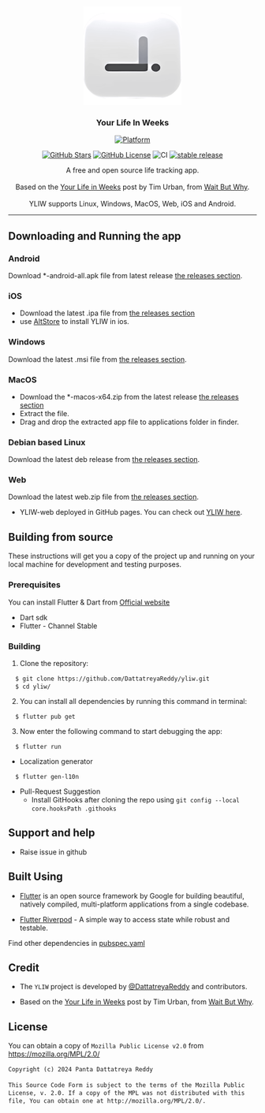 <p align="center">
 <img width=200px height=200px src="assets/images/yliw.png" alt="YLIW logo"/>
</p>

<h3 align="center"> Your Life In Weeks </h3>


<div align="center">

[![Platform](https://img.shields.io/badge/platform-Android%20%7C%20iOS%20%7C%20Linux%20%7C%20Windows%20%7C%20MacOS%20%7C%20Web-lightgrey)][release]
</div>

<div align="center">

[![GitHub Stars](https://img.shields.io/github/stars/DattatreyaReddy/yliw)](https://github.com/DattatreyaReddy/yliw)
[![GitHub License](https://img.shields.io/github/license/DattatreyaReddy/yliw)](https://github.com/DattatreyaReddy/yliw/blob/main/LICENSE)
![CI](https://github.com/DattatreyaReddy/yliw/actions/workflows/publish.yml/badge.svg)
[![stable release](https://img.shields.io/github/release/DattatreyaReddy/yliw.svg?maxAge=3600&label=download)](https://github.com/DattatreyaReddy/yliw/releases)

</div>



<p align="center">
A free and open source life tracking app.</br></br>
Based on the <a href="http://waitbutwhy.com/2014/05/life-weeks.html">Your Life in Weeks</a> post by Tim Urban, from <a href="http://waitbutwhy.com/">Wait But Why</a>.
</br></br>
YLIW supports Linux, Windows, MacOS, Web, iOS and Android.
</p>

---

## Downloading and Running the app

### Android

Download *-android-all.apk file from latest release [the releases section][release].


### iOS

- Download the latest .ipa file from [the releases section][release]
- use [AltStore](https://altstore.io/) to install YLIW in ios.

### Windows

Download the latest .msi file from [the releases section][release].

<!-- if you use WINGET, you can run
```
winget install yliw
``` -->

### MacOS

- Download the *-macos-x64.zip from the latest release [the releases section][release]
- Extract the file.
- Drag and drop the extracted app file to applications folder in finder.

<!-- if you use HomeBrew, you can run
```
brew install --cask yliw
``` -->

### Debian based Linux

Download the latest deb release from [the releases section][release].

<!-- ### Arch based Linux

Download the latest release from [the aur](https://aur.archlinux.org/packages/yliw-bin).

If you use yay, you can run
```
yay -S yliw-bin
```
inside a terminal window. -->

### Web

Download the latest web.zip file from [the releases section][release].

- YLIW-web deployed in GitHub pages. You can check out [YLIW here](https://dattatreyareddy.github.io/yliw/).


## Building from source

These instructions will get you a copy of the project up and running on your local machine for development and testing purposes.

### Prerequisites

You can install Flutter & Dart from [Official website](https://docs.flutter.dev/get-started/install)

  - Dart sdk
  - Flutter - Channel Stable

### Building

1.  Clone the repository:

```
  $ git clone https://github.com/DattatreyaReddy/yliw.git
  $ cd yliw/
```
2.  You can install all dependencies by running this command in terminal:

```
  $ flutter pub get
```

3.  Now enter the following command to start debugging the app:

```
  $ flutter run
```

-  Localization generator
```
  $ flutter gen-l10n
```

- Pull-Request Suggestion
  - Install GitHooks after cloning the repo using `git config --local core.hooksPath .githooks`

## Support and help

-   Raise issue in github

## Built Using

- [Flutter](https://flutter.dev/) is an open source framework by Google for building beautiful, natively compiled, multi-platform applications from a single codebase.

- [Flutter Riverpod](https://pub.dev/packages/riverpod/) - A simple way to access state while robust and testable.

Find other dependencies in [pubspec.yaml](pubspec.yaml)

## Credit

- The `YLIW` project is developed by [@DattatreyaReddy](https://github.com/DattatreyaReddy) and contributors.

- Based on the <a href="http://waitbutwhy.com/2014/05/life-weeks.html">Your Life in Weeks</a> post by Tim Urban, from <a href="http://waitbutwhy.com/">Wait But Why</a>.

<!-- ## Translation
Feel free to translate the project on [Weblate](https://hosted.weblate.org/projects/DattatreyaReddy/yliw/)

<details><summary>Translation Progress</summary>
<a href="https://hosted.weblate.org/engage/padya/">
<img src="https://hosted.weblate.org/widgets/padya/-/yliw/multi-auto.svg" alt="Translation status" />
</a>
</details> -->

## License

You can obtain a copy of `Mozilla Public License v2.0` from https://mozilla.org/MPL/2.0/


    Copyright (c) 2024 Panta Dattatreya Reddy

    This Source Code Form is subject to the terms of the Mozilla Public
    License, v. 2.0. If a copy of the MPL was not distributed with this
    file, You can obtain one at http://mozilla.org/MPL/2.0/.


[release]: https://github.com/DattatreyaReddy/yliw/releases
[yliw]: https://github.com/DattatreyaReddy/yliw
